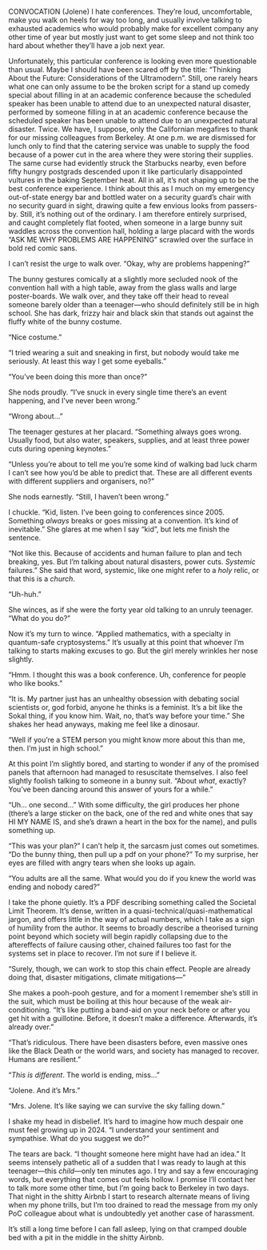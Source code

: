 CONVOCATION (Jolene)
I hate conferences. They’re loud, uncomfortable, make you walk on heels for way too long, and usually involve talking to exhausted academics who would probably make for excellent company any other time of year but mostly just want to get some sleep and not think too hard about whether they’ll have a job next year. 

Unfortunately, this particular conference is looking even more questionable than usual. Maybe I should have been scared off by the title: “Thinking About the Future: Considerations of the Ultramodern”. Still, one rarely hears what one can only assume to be the broken script for a stand up comedy special about filling in at an academic conference because the scheduled speaker has been unable to attend due to an unexpected natural disaster, performed by someone filling in at an academic conference because the scheduled speaker has been unable to attend due to an unexpected natural disaster. Twice. We have, I suppose, only the Californian megafires to thank for our missing colleagues from Berkeley. At one p.m. we are dismissed for lunch only to find that the catering service was unable to supply the food because of a power cut in the area where they were storing their supplies. The same curse had evidently struck the Starbucks nearby, even before fifty hungry postgrads descended upon it like particularly disappointed vultures in the baking September heat. All in all, it’s not shaping up to be the best conference experience. I think about this as I much on my emergency out-of-state energy bar and bottled water on a security guard’s chair with no security guard in sight, drawing quite a few envious looks from passers-by. Still, it’s nothing out of the ordinary. I am therefore entirely surprised, and caught completely flat footed, when someone in a large bunny suit waddles across the convention hall, holding a large placard with the words “ASK ME WHY PROBLEMS ARE HAPPENING” scrawled over the surface in bold red comic sans.

I can’t resist the urge to walk over. “Okay, why are problems happening?”

The bunny gestures comically at a slightly more secluded nook of the convention hall with a high table, away from the glass walls and large poster-boards. We walk over, and they take off their head to reveal someone barely older than a teenager—who should definitely still be in high school. She has dark, frizzy hair and black skin that stands out against the fluffy white of the bunny costume.

“Nice costume.”

“I tried wearing a suit and sneaking in first, but nobody would take me seriously. At least this way I get some eyeballs.”

“You’ve been doing this more than once?”

She nods proudly. “I’ve snuck in every single time there’s an event happening, and I’ve never been wrong.”

“Wrong about…”

The teenager gestures at her placard. “Something always goes wrong. Usually food, but also water, speakers, supplies, and at least three power cuts during opening keynotes.”

“Unless you’re about to tell me you’re some kind of walking bad luck charm I can’t see how you’d be able to predict that. These are all different events with different suppliers and organisers, no?”

She nods earnestly. “Still, I haven’t been wrong.”

I chuckle. “Kid, listen. I’ve been going to conferences since 2005. Something *always* breaks or goes missing at a convention. It’s kind of inevitable.” She glares at me when I say “kid”, but lets me finish the sentence.

“Not like this. Because of accidents and human failure to plan and tech breaking, yes. But I’m talking about natural disasters, power cuts. *Systemic* failures.” She said that word, systemic, like one might refer to a *holy* relic, or that this is a *church*.

“Uh-huh.”

She winces, as if she were the forty year old talking to an unruly teenager. “What do you do?”

Now it’s my turn to wince. “Applied mathematics, with a specialty in quantum-safe cryptosystems.” It’s usually at this point that whoever I’m talking to starts making excuses to go. But the girl merely wrinkles her nose slightly.

“Hmm. I thought this was a book conference. Uh, conference for people who like books.”

“It is. My partner just has an unhealthy obsession with debating social scientists or, god forbid, anyone he thinks is a feminist. It’s a bit like the Sokal thing, if you know him. Wait, no, that’s way before your time.” She shakes her head anyways, making me feel like a dinosaur.

“Well if you’re a STEM person you might know more about this than me, then. I’m just in high school.”

At this point I’m slightly bored, and starting to wonder if any of the promised panels that afternoon had managed to resuscitate themselves. I also feel slightly foolish talking to someone in a bunny suit. “About *what*, exactly? You’ve been dancing around this answer of yours for a while.”

“Uh… one second…” With some difficulty, the girl produces her phone (there’s a large sticker on the back, one of the red and white ones that say HI MY NAME IS, and she’s drawn a heart in the box for the name), and pulls something up.

“This was your plan?” I can’t help it, the sarcasm just comes out sometimes. “Do the bunny thing, then pull up a pdf on your phone?” To my surprise, her eyes are filled with angry tears when she looks up again.

“You adults are all the same. What would you do if you knew the world was ending and nobody cared?”

I take the phone quietly. It’s a PDF describing something called the Societal Limit Theorem. It’s dense, written in a quasi-technical/quasi-mathematical jargon, and offers little in the way of actual numbers, which I take as a sign of humility from the author. It seems to broadly describe a theorised turning point beyond which society will begin rapidly collapsing due to the aftereffects of failure causing other, chained failures too fast for the systems set in place to recover. I’m not sure if I believe it.

“Surely, though, we can work to stop this chain effect. People are already doing that, disaster mitigations, climate mitigations—”

She makes a pooh-pooh gesture, and for a moment I remember she’s still in the suit, which must be boiling at this hour because of the weak air-conditioning. “It’s like putting a band-aid on your neck before or after you get hit with a guillotine. Before, it doesn’t make a difference. Afterwards, it’s already over.”

“That’s ridiculous. There have been disasters before, even massive ones like the Black Death or the world wars, and society has managed to recover. Humans are resilient.”

“*This is different*. The world is ending, miss…”

“Jolene. And it’s Mrs.”

“Mrs. Jolene. It’s like saying we can survive the sky falling down.”

I shake my head in disbelief. It’s hard to imagine how much despair one must feel growing up in 2024. “I understand your sentiment and sympathise. What do you suggest we do?”

The tears are back. “I thought someone here might have had an idea.” It seems intensely pathetic all of a sudden that I was ready to laugh at this teenager—this *child*—only ten minutes ago. I try and say a few encouraging words, but everything that comes out feels hollow. I promise I’ll contact her to talk more some other time, but I’m going back to Berkeley in two days. That night in the shitty Airbnb I start to research alternate means of living when my phone trills, but I’m too drained to read the message from my only PoC colleague about what is undoubtedly yet another case of harassment.

It’s still a long time before I can fall asleep, lying on that cramped double bed with a pit in the middle in the shitty Airbnb.
